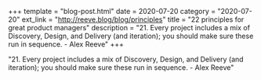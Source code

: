 +++
template = "blog-post.html"
date = 2020-07-20
category = "2020-07-20"
ext_link = "http://reeve.blog/blog/principles"
title = "22 principles for great product managers"
description = "21. Every project includes a mix of Discovery, Design, and Delivery (and iteration); you should make sure these run in sequence. - Alex Reeve" 
+++

"21. Every project includes a mix of Discovery, Design, and Delivery (and iteration); you should make sure these run in sequence. - Alex Reeve" 